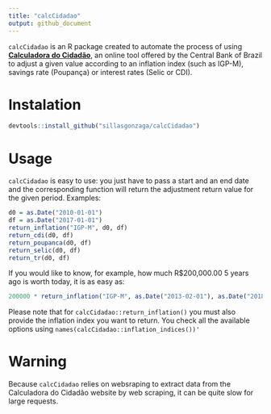 ```yaml
---
title: "calcCidadao"
output: github_document
---
```


`calcCidadao` is an R package created to automate the process of using [**Calculadora do Cidadão**](https://www3.bcb.gov.br/CALCIDADAO/publico/exibirFormCorrecaoValores.do?method=exibirFormCorrecaoValores&aba=1), an online tool offered by the Central Bank of Brazil to adjust a given value according to an inflation index (such as IGP-M), savings rate (Poupança) or interest rates (Selic or CDI).

# Instalation

```r
devtools::install_github("sillasgonzaga/calcCidadao")
```

# Usage

`calcCidadao` is easy to use: you just have to pass a start and an end date and the corresponding function will return the adjustment return value for the given period. Examples: 

```r
d0 = as.Date("2010-01-01")
df = as.Date("2017-01-01")
return_inflation("IGP-M", d0, df)
return_cdi(d0, df)
return_poupanca(d0, df)
return_selic(d0, df)
return_tr(d0, df)
```

If you would like to know, for example, how much R$200,000.00 5 years ago is worth today, it is as easy as:

```r
200000 * return_inflation("IGP-M", as.Date("2013-02-01"), as.Date("2018-02-01"))
```

Please note that for `calcCidadao::return_inflation()` you must also provide the inflation index you want to return. You check all the available options using `names(calcCidadao::inflation_indices())'`


# Warning

Because `calcCidadao` relies on websraping to extract data from the Calculadora do Cidadão website by web scraping, it can be quite slow for large requests.




